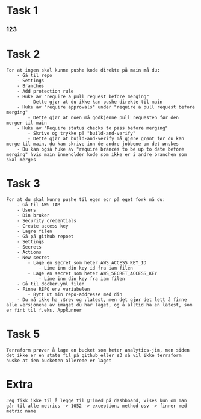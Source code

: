 # Task 1

### 123

# Task 2
    For at ingen skal kunne pushe kode direkte på main må du:
        - Gå til repo
        - Settings
        - Branches
        - Add protection rule
        - Huke av "require a pull request before merging"
            - Dette gjør at du ikke kan pushe direkte til main
        - Huke av "require approvals" under "require a pull request before merging"
            - Dette gjør at noen må godkjenne pull requesten før den merger til main
        - Huke av "Require status checks to pass before merging"
            - Skrive og trykke på "build-and-verify"
            - Dette gjør at build-and-verify må gjøre grønt før du kan merge til main, du kan skrive inn de andre jobbene om det ønskes
        - Du kan også huke av "require brances to be up to date before merging" hvis main inneholder kode som ikke er i andre branchen som skal merges
        
# Task 3
    For at du skal kunne pushe til egen ecr på eget fork må du:
        - Gå til AWS IAM
        - Users
        - Din bruker
        - Security credentials
        - Create access key
        - Lagre filen
        - Gå på github repoet
        - Settings
        - Secrets
        - Actions
        - New secret
            - Lage en secret som heter AWS_ACCESS_KEY_ID
                - Lime inn din key id fra iam filen
            - Lage en secret som heter AWS_SECRET_ACCESS_KEY
                - Lime inn din key fra iam filen
        - Gå til docker.yml filen
        - Finne REPO env variabelen
            - Bytt ut min repo-addresse med din
        - Du må ikke ha :$rev og :latest, men det gjør det lett å finne alle versjonene av imaget du har laget, og å alltid ha en latest, som er fint til f.eks. AppRunner

# Task 5
    Terraform prøver å lage en bucket som heter analytics-jim, men siden det ikke er en state fil på github eller s3 så vil ikke terraform huske at den bucketen allerede er laget

# Extra
    Jeg fikk ikke til å legge til @Timed på dashboard, vises kun om man går til alle metrics -> 1052 -> exception, method osv -> finner med metric name